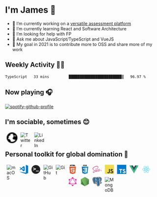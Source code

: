 # I'm James 👋

- 🔭 I’m currently working on a [versatile assessment platform][assess]
- 🌱 I’m currently learning React and Software Architecture
- 🤔 I’m looking for help with FP
- 💬 Ask me about JavaScript/TypeScript and VueJS
- 🥅 My goal in 2021 is to contribute more to OSS and share more of my work

## Weekly Activity 👨‍💻
<!--START_SECTION:waka-->
```text
TypeScript   33 mins         ████████████████████████▒   96.97 % 
```
<!--END_SECTION:waka-->

## Now playing 🎧

[![spotify-github-profile](https://spotify-github-profile.vercel.app/api/view?uid=james2mid&cover_image=true&theme=natemoo-re)](https://github.com/kittinan/spotify-github-profile)

## I'm sociable, sometimes 😊

[<img alt="Website" width="35px" align="left" style="margin: 5px" src="https://raw.githubusercontent.com/iconic/open-iconic/master/svg/globe.svg" />][website]
[<img alt="Twitter" width="35px" align="left" style="margin: 5px" src="https://cdn.jsdelivr.net/npm/simple-icons@v3/icons/twitter.svg" />][twitter]
[<img alt="LinkedIn" width="35px" align="left" style="margin: 5px" src="https://cdn.jsdelivr.net/npm/simple-icons@v3/icons/linkedin.svg" />][linkedin]

<br />
<br />

## Personal toolkit for global domination 🧰

<img alt="macOS" width="30px" align="left" style="margin: 5px" src="https://wiki.videolan.org/images/MacOS_logo.png" />
<img alt="Visual Studio Code" width="30px" align="left" style="margin: 5px" src="https://raw.githubusercontent.com/github/explore/80688e429a7d4ef2fca1e82350fe8e3517d3494d/topics/visual-studio-code/visual-studio-code.png" />
<img alt="Terminal" width="30px" align="left" style="margin: 5px" src="https://raw.githubusercontent.com/github/explore/80688e429a7d4ef2fca1e82350fe8e3517d3494d/topics/terminal/terminal.png" />
<img alt="GitHub" width="30px" align="left" style="margin: 5px" src="https://github.githubassets.com/images/modules/logos_page/GitHub-Mark.png" />
<img alt="Git" width="30px" align="left" style="margin: 5px" src="https://git-scm.com/images/logos/downloads/Git-Icon-1788C.png" />
<img alt="HTML5" width="30px" align="left" style="margin: 5px" src="https://raw.githubusercontent.com/github/explore/80688e429a7d4ef2fca1e82350fe8e3517d3494d/topics/html/html.png" />
<img alt="CSS3" width="30px" align="left" style="margin: 5px" src="https://raw.githubusercontent.com/github/explore/80688e429a7d4ef2fca1e82350fe8e3517d3494d/topics/css/css.png" />
<img alt="Sass" width="30px" align="left" style="margin: 5px" src="https://raw.githubusercontent.com/github/explore/80688e429a7d4ef2fca1e82350fe8e3517d3494d/topics/sass/sass.png" />
<img alt="JavaScript" width="30px" align="left" style="margin: 5px" src="https://raw.githubusercontent.com/github/explore/80688e429a7d4ef2fca1e82350fe8e3517d3494d/topics/javascript/javascript.png" />
<img alt="TypeScript" width="30px" align="left" style="margin: 5px" src="https://raw.githubusercontent.com/github/explore/80688e429a7d4ef2fca1e82350fe8e3517d3494d/topics/typescript/typescript.png" />
<img alt="Vue" width="30px" align="left" style="margin: 5px" src="https://raw.githubusercontent.com/github/explore/80688e429a7d4ef2fca1e82350fe8e3517d3494d/topics/vue/vue.png" />
<img alt="React" width="30px" align="left" style="margin: 5px" src="https://raw.githubusercontent.com/github/explore/80688e429a7d4ef2fca1e82350fe8e3517d3494d/topics/react/react.png" />
<img alt="GraphQL" width="30px" align="left" style="margin: 5px" src="https://raw.githubusercontent.com/github/explore/80688e429a7d4ef2fca1e82350fe8e3517d3494d/topics/graphql/graphql.png" />
<img alt="Node.js" width="30px" align="left" style="margin: 5px" src="https://raw.githubusercontent.com/github/explore/80688e429a7d4ef2fca1e82350fe8e3517d3494d/topics/nodejs/nodejs.png" />
<img alt="PostgreSQL" width="30px" align="left" style="margin: 5px" src="https://raw.githubusercontent.com/github/explore/80688e429a7d4ef2fca1e82350fe8e3517d3494d/topics/postgresql/postgresql.png" />
<img alt="MongoDB" width="30px" align="left" style="margin: 5px" src="https://www.clipartmax.com/png/full/275-2754492_mongodb-nosql-document-oriented-database-portable-network-mongodb-logo.png" />

[website]: https://jamesmiddleton.me
[twitter]: https://twitter.com/james2mid
[linkedin]: https://linkedin.com/in/james2mid
[spotify]: https://open.spotify.com/user/james2mid
[assess]: https://github.com/james2mid/assess
